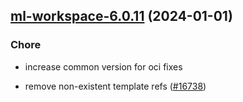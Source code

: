 

## [ml-workspace-6.0.11](https://github.com/truecharts/charts/compare/ml-workspace-6.0.10...ml-workspace-6.0.11) (2024-01-01)

### Chore



- increase common version for oci fixes

- remove non-existent template refs ([#16738](https://github.com/truecharts/charts/issues/16738))